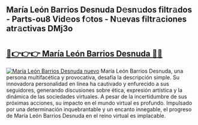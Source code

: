 ## María León Barrios Desnuda D𝚎sn𝚞dos filtr𝚊dos - Parts-ou8 Vid𝚎os f𝚘tos - N𝚞evas filtr𝚊ciones atr𝚊ctivas DMj3o

# <h2><a href="http://mb3p4y.tromn.icu/?c=Mar%c3%ada+Le%c3%b3n+Barrios+Desnuda">🔗👉👉👉 María León Barrios Desnuda 🔗🔗</a></h2>

[![María León Barrios Desnuda nuevo](https://i.imgur.com/pEAQMta.gif)](http://mb3p4y.tromn.icu/?c=Mar%c3%ada+Le%c3%b3n+Barrios+Desnuda)
María León Barrios Desnuda, una persona multifacética y provocativa, desafía la descripción simple. Su innovadora personalidad en línea ha cautivado y enfurecido a sus seguidores, generando discusiones sobre ética, expresión artística y la dinámica de las sociedades virtuales. A pesar de la incertidumbre de sus próximas acciones, su impacto en el mundo virtual es profundo. Impulsado por una determinación inquebrantable y un encanto innegable, el progreso de María León Barrios Desnuda en el reino virtual es implacable.
